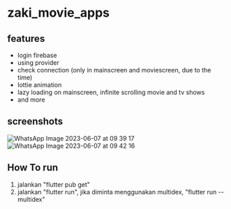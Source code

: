 # zaki_movie_apps
## features
- login firebase
- using provider
- check connection (only in mainscreen and moviescreen, due to the time)
- lottie animation
- lazy loading on mainscreen, infinite scrolling movie and tv shows
- and more

## screenshots
![WhatsApp Image 2023-06-07 at 09 39 17](https://github.com/zakikii/movie_app/assets/48177776/8b930bbc-339b-4356-8c1f-cbacb56403e4)
![WhatsApp Image 2023-06-07 at 09 42 16](https://github.com/zakikii/movie_app/assets/48177776/480a89a6-f45d-4bf9-a1fb-6c53ec2e13f1)


## How To run
1. jalankan "flutter pub get"
2. jalankan "flutter run", jika diminta menggunakan multidex, "flutter run --multidex"


